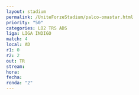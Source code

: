 ```yaml
---
layout: stadium
permalink: /UniteForzeStadium/palco-omastar.html
priority: "50"
categories: LO2 TRS ADS
liga: LIGA INDIGO
match: 4
local: AD
r1: 0
r2: 2
out: TR
stream: 
hora: 
fecha: 
ronda: "2"
---
```

